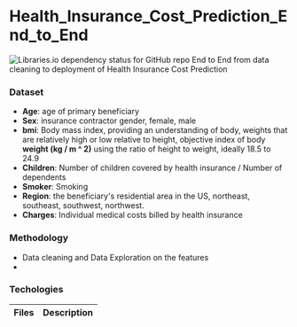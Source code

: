 # Health_Insurance_Cost_Prediction_End_to_End
![Libraries.io dependency status for GitHub repo](https://img.shields.io/librariesio/github/Keshtech2002/Health_Insurance_Cost_Prediction_End_to_End?logo=jupyter&logoColor=%23F37626&label=3.0.14&labelColor=%23F37626)
End to End from data cleaning to deployment of Health Insurance Cost Prediction

### Dataset
- **Age**: age of primary beneficiary
- **Sex**: insurance contractor gender, female, male
- **bmi**: Body mass index, providing an understanding of body, weights that are relatively high or low relative to height, objective index of body **weight (kg / m ^ 2)** using the ratio of height to weight, ideally 18.5 to 24.9
- **Children**: Number of children covered by health insurance / Number of dependents
- **Smoker**: Smoking
- **Region**: the beneficiary's residential area in the US, northeast, southeast, southwest, northwest.
- **Charges**: Individual medical costs billed by health insurance

### Methodology
- Data cleaning and Data Exploration on the features
- 

### Techologies



| Files | Description |
| ----- | ----------- |